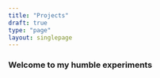 ```yaml
---
title: "Projects"
draft: true
type: "page"
layout: singlepage
---
```


### Welcome to my humble experiments